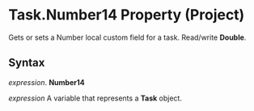 
# Task.Number14 Property (Project)

Gets or sets a Number local custom field for a task. Read/write  **Double**.


## Syntax

 _expression_. **Number14**

 _expression_ A variable that represents a **Task** object.

